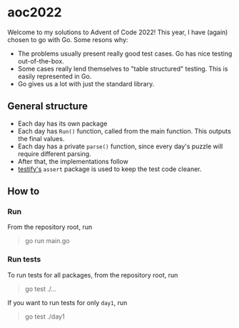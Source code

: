 # aoc2022

Welcome to my solutions to Advent of Code 2022! This year, I have (again) chosen to go with Go. Some resons why:

- The problems usually present really good test cases. Go has nice testing out-of-the-box.
- Some cases really lend themselves to "table structured" testing. This is easily represented in Go.
- Go gives us a lot with just the standard library.

## General structure

- Each day has its own package
- Each day has `Run()` function, called from the main function. This outputs the final values.
- Each day has a private `parse()` function, since every day's puzzle will require different parsing.
- After that, the implementations follow
- [testify's](https://github.com/stretchr/testify) `assert` package is used to keep the test code cleaner.

## How to

### Run

From the repository root, run
> go run main.go

### Run tests
To run tests for all packages, from the repository root, run
> go test ./...

If you want to run tests for only `day1`, run
> go test ./day1 